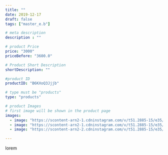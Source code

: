 ```yaml
---
title: ""
date: 2019-12-17
draft: false
tags: ["master_e.b"]

# meta description
description : ""

# product Price
price: "3000"
priceBefore: "3600.0"

# Product Short Description
shortDescription: ""

#product ID
productID: "B6KXoQ3Jjjb"

# type must be "products"
type: "products"

# product Images
# first image will be shown in the product page
images:
  - image: "https://scontent-arn2-1.cdninstagram.com/v/t51.2885-15/e35/74618204_159661922012500_6186764480410111848_n.jpg?se=7&tp=1&_nc_ht=scontent-arn2-1.cdninstagram.com&_nc_cat=104&_nc_ohc=zVgOk1ByBhwAX_woSZv&ccb=7-4&oh=cf142bf0532e8c8a01d0a65c700135f2&oe=60852066&ig_cache_key=MjIwMDY3NTI4NzA0MjM5NzUxNA%3D%3D.2-ccb7-4"
  - image: "https://scontent-arn2-1.cdninstagram.com/v/t51.2885-15/e35/79026200_3120763614604017_3327681341474291801_n.jpg?se=7&tp=1&_nc_ht=scontent-arn2-1.cdninstagram.com&_nc_cat=109&_nc_ohc=8kKisubvqs4AX_Yh7vn&ccb=7-4&oh=5cef29af552f44092ca22297b0595dfa&oe=6082BBF6&ig_cache_key=MjIwMDY3NTI4NjY5ODUxNzI4MA%3D%3D.2-ccb7-4"
  - image: "https://scontent-arn2-2.cdninstagram.com/v/t51.2885-15/e35/75349269_158926465368053_7021714595331303689_n.jpg?se=7&tp=1&_nc_ht=scontent-arn2-2.cdninstagram.com&_nc_cat=105&_nc_ohc=mABM0jXzzWYAX_LZopn&ccb=7-4&oh=bcf037c67ee2ebbcf016ecc10456ce2b&oe=6083A5AE&ig_cache_key=MjIwMDY3NTI4NjcxNTI1MjUxNQ%3D%3D.2-ccb7-4"

---
```

lorem
